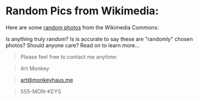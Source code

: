 Random Pics from Wikimedia:
================
Here are some [random photos](http://commons.wikimedia.org/wiki/Special:Random/File "random pics") from the Wikimedia Commons:







Is anything truly random? Is is accurate to say these are "randomly" chosen photos? Should anyone care? Read on to learn more...







> Please feel free to contact me anytime:

> Art Monkey

> art@monkeyhaus.me

> 555-MON-KEYS